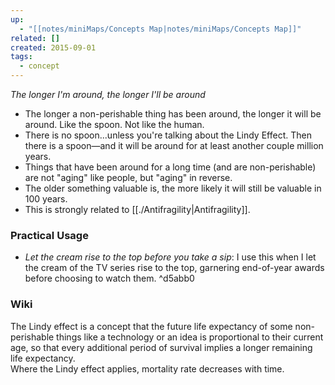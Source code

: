 ```yaml
---
up:
  - "[[notes/miniMaps/Concepts Map|notes/miniMaps/Concepts Map]]"
related: []
created: 2015-09-01
tags:
  - concept
---
```

 *The longer I'm around, the longer I'll be around*

- The longer a non-perishable thing has been around, the longer it will be around. Like the spoon. Not like the human. 
- There is no spoon...unless you're talking about the Lindy Effect. Then there is a spoon—and it will be around for at least another couple million years.
- Things that have been around for a long time (and are non-perishable) are not "aging" like people, but "aging" in reverse.
- The older something valuable is, the more likely it will still be valuable in 100 years.
- This is strongly related to [[./Antifragility|Antifragility]].

### Practical Usage
- *Let the cream rise to the top before you take a sip*: I use this when I let the cream of the TV series rise to the top, garnering end-of-year awards before choosing to watch them. ^d5abb0

### Wiki
The Lindy effect is a concept that the future life expectancy of some non-perishable things like a technology or an idea is proportional to their current age, so that every additional period of survival implies a longer remaining life expectancy.  
Where the Lindy effect applies, mortality rate decreases with time.